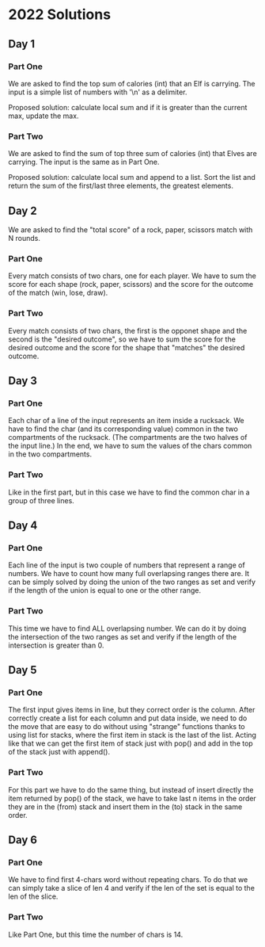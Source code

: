 # 2022 Solutions

## Day 1
### Part One
We are asked to find the top sum of calories (int) that an Elf is carrying. The input is a simple list of numbers with '\n' as a delimiter.

Proposed solution: calculate local sum and if it is greater than the current max, update the max.

### Part Two
We are asked to find the sum of top three sum of calories (int) that Elves are carrying. The input is the same as in Part One.

Proposed solution: calculate local sum and append to a list. Sort the list and return the sum of the first/last three elements, the greatest elements.

## Day 2
We are asked to find the "total score" of a rock, paper, scissors match with N rounds.
### Part One
Every match consists of two chars, one for each player. We have to sum the score for each shape (rock, paper, scissors) and the score for the outcome of the match (win, lose, draw).

### Part Two
Every match consists of two chars, the first is the opponet shape and the second is the "desired outcome", so we have to sum the score for the desired outcome and the score for the shape that "matches" the desired outcome.

## Day 3
### Part One
Each char of a line of the input represents an item inside a rucksack. We have to find the char (and its corresponding value) common in the two compartments of the rucksack. (The compartments are the two halves of the input line.)
In the end, we have to sum the values of the chars common in the two compartments.
### Part Two
Like in the first part, but in this case we have to find the common char in a group of three lines.

## Day 4
### Part One
Each line of the input is two couple of numbers that represent a range of numbers. We have to count how many full overlapsing ranges there are. It can be simply solved by doing the union of the two ranges as set and verify if the length of the union is equal to one or the other range.
### Part Two
This time we have to find ALL overlapsing number. We can do it by doing the intersection of the two ranges as set and verify if the length of the intersection is greater than 0.

## Day 5
### Part One
The first input gives items in line, but they correct order is the column. After correctly create a list for each column and put data inside, we need to do the move that are easy to do without using "strange" functions thanks to using list for stacks, where the first item in stack is the last of the list. Acting like that we can get the first item of stack just with pop() and add in the top of the stack just with append().
### Part Two
For this part we have to do the same thing, but instead of insert directly the item returned by pop() of the stack, we have to take last n items in the order they are in the (from) stack and insert them in the (to) stack in the same order.

## Day 6
### Part One
We have to find first 4-chars word without repeating chars. To do that we can simply take a slice of len 4 and verify if the len of the set is equal to the len of the slice.
### Part Two
Like Part One, but this time the number of chars is 14.
